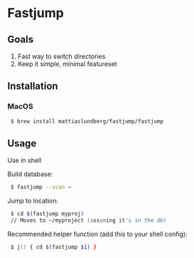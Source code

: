 # Fastjump

## Goals

 1. Fast way to switch directories
 2. Keep it simple, minimal featureset
 
## Installation

### MacOS
```zsh
 $ brew install mattiaslundberg/fastjump/fastjump
```
 
## Usage

Use in shell

Build database:
```zsh
 $ fastjump --scan ~
```

Jump to location:
```zsh
 $ cd $(fastjump myproj)
 // Moves to ~/myproject (assuming it's in the db)
```

Recommended helper function (add this to your shell config):
```zsh
 $ j() { cd $(fastjump $1) }
```
